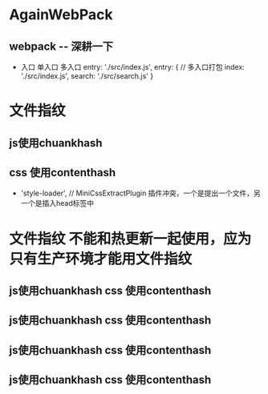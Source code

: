# AgainWebPack
## webpack -- 深耕一下
* 入口 单入口 多入口
 entry: './src/index.js',
  entry: {  // 多入口打包
    index: './src/index.js',
    search: './src/search.js'
  }
# 文件指纹
## js使用chuankhash  
## css 使用contenthash
*  'style-loader', // MiniCssExtractPlugin 插件冲突，一个是提出一个文件，另一个是插入head标签中


# 文件指纹 不能和热更新一起使用，应为只有生产环境才能用文件指纹

## js使用chuankhash  css 使用contenthash
## js使用chuankhash  css 使用contenthash
## js使用chuankhash  css 使用contenthash
## js使用chuankhash  css 使用contenthash